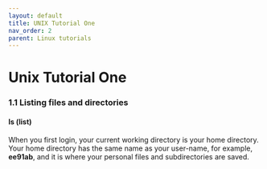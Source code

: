 ```yaml
---
layout: default
title: UNIX Tutorial One
nav_order: 2
parent: Linux tutorials
---
```


# Unix Tutorial One
  
### 1.1 Listing files and directories 
#### ls (list)
When you first login, your current working directory is your home directory. Your home directory has the same name as your user-name, for example, **ee91ab**, and it is where your personal files and subdirectories are saved.
